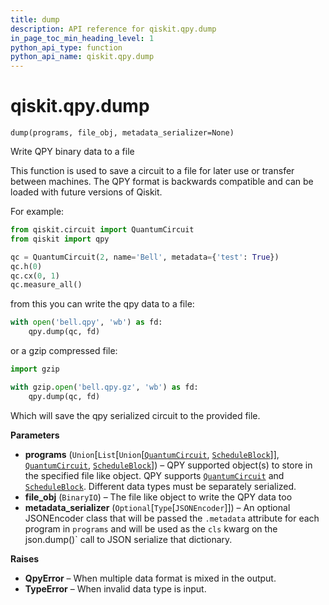 ```yaml
---
title: dump
description: API reference for qiskit.qpy.dump
in_page_toc_min_heading_level: 1
python_api_type: function
python_api_name: qiskit.qpy.dump
---
```


# qiskit.qpy.dump

<span id="qiskit.qpy.dump" />

`dump(programs, file_obj, metadata_serializer=None)`

Write QPY binary data to a file

This function is used to save a circuit to a file for later use or transfer between machines. The QPY format is backwards compatible and can be loaded with future versions of Qiskit.

For example:

```python
from qiskit.circuit import QuantumCircuit
from qiskit import qpy

qc = QuantumCircuit(2, name='Bell', metadata={'test': True})
qc.h(0)
qc.cx(0, 1)
qc.measure_all()
```

from this you can write the qpy data to a file:

```python
with open('bell.qpy', 'wb') as fd:
    qpy.dump(qc, fd)
```

or a gzip compressed file:

```python
import gzip

with gzip.open('bell.qpy.gz', 'wb') as fd:
    qpy.dump(qc, fd)
```

Which will save the qpy serialized circuit to the provided file.

**Parameters**

*   **programs** (`Union`\[`List`\[`Union`\[[`QuantumCircuit`](qiskit.circuit.QuantumCircuit "qiskit.circuit.quantumcircuit.QuantumCircuit"), [`ScheduleBlock`](qiskit.pulse.ScheduleBlock "qiskit.pulse.schedule.ScheduleBlock")]], [`QuantumCircuit`](qiskit.circuit.QuantumCircuit "qiskit.circuit.quantumcircuit.QuantumCircuit"), [`ScheduleBlock`](qiskit.pulse.ScheduleBlock "qiskit.pulse.schedule.ScheduleBlock")]) – QPY supported object(s) to store in the specified file like object. QPY supports [`QuantumCircuit`](qiskit.circuit.QuantumCircuit "qiskit.circuit.QuantumCircuit") and [`ScheduleBlock`](qiskit.pulse.ScheduleBlock "qiskit.pulse.ScheduleBlock"). Different data types must be separately serialized.
*   **file\_obj** (`BinaryIO`) – The file like object to write the QPY data too
*   **metadata\_serializer** (`Optional`\[`Type`\[`JSONEncoder`]]) – An optional JSONEncoder class that will be passed the `.metadata` attribute for each program in `programs` and will be used as the `cls` kwarg on the json.dump()\` call to JSON serialize that dictionary.

**Raises**

*   **QpyError** – When multiple data format is mixed in the output.
*   **TypeError** – When invalid data type is input.

